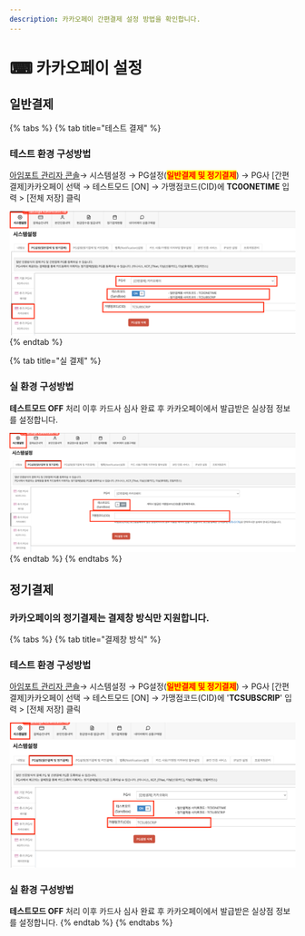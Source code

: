 ```yaml
---
description: 카카오페이 간편결제 설정 방법을 확인합니다.
---
```


# ⌨ 카카오페이 설정

## 일반**결제**

{% tabs %}
{% tab title="테스트 결제" %}
### 테스트 환경 구성방법

[아임포트 관리자 콘솔](https://admin.iamport.kr/)→ 시스템설정 → PG설정(<mark style="color:red;">**일반결제 및 정기결제**</mark>) → PG사 \[간편결제]카카오페이 선택 → 테스트모드 \[ON] → 가맹점코드(CID)에 **TC0ONETIME** 입력 > \[전체 저장] 클릭



![](<../../../.gitbook/assets/image (12) (1) (1).png>)
{% endtab %}

{% tab title="실 결제" %}
### **실** 환경 구성방법

**테스트모드 OFF** 처리 이후 카드사 심사 완료 후 카카오페이에서 발급받은 실상점 정보를 설정합니다.



![](<../../../.gitbook/assets/image (6) (1).png>)
{% endtab %}
{% endtabs %}

## 정기결제

### 카카오페이의 정기결제는 결제창 방식만 지원합니다.

{% tabs %}
{% tab title="결제창 방식" %}
### 테스트 환경 구성방법

[아임포트 관리자 콘솔](https://admin.iamport.kr/)→ 시스템설정 → PG설정(<mark style="color:red;">**일반결제 및 정기결제**</mark>) → PG사 \[간편결제]카카오페이 선택 → 테스트모드 \[ON] → 가맹점코드(CID)에 '**TCSUBSCRIP**' 입력 > \[전체 저장] 클릭

![](<../../../.gitbook/assets/image (7) (1).png>)

### 실  환경 구성방법

**테스트모드 OFF** 처리 이후 카드사 심사 완료 후 카카오페이에서 발급받은 실상점 정보를 설정합니다.
{% endtab %}
{% endtabs %}

